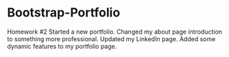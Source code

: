 # Bootstrap-Portfolio
Homework #2
Started a new portfolio.
Changed my about page introduction to something more professional. Updated my LinkedIn page. Added some dynamic features to my portfolio page.